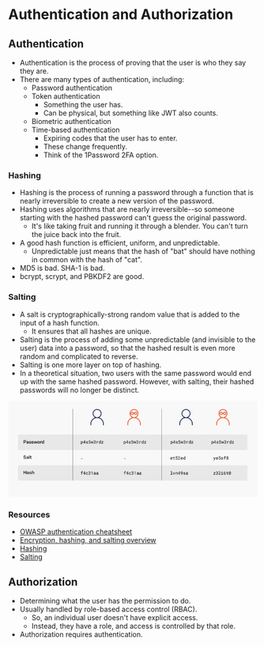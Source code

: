 # Authentication and Authorization

## Authentication

- Authentication is the process of proving that the user is who they say they are.
- There are many types of authentication, including:
  - Password authentication
  - Token authentication
    - Something the user has.
    - Can be physical, but something like JWT also counts.
  - Biometric authentication
  - Time-based authentication
    - Expiring codes that the user has to enter.
    - These change frequently.
    - Think of the 1Password 2FA option.

### Hashing

- Hashing is the process of running a password through a function that is nearly irreversible to create a new version of the password.
- Hashing uses algorithms that are nearly irreversible--so someone starting with the hashed password can't guess the original password.
  - It's like taking fruit and running it through a blender. You can't turn the juice back into the fruit.
- A good hash function is efficient, uniform, and unpredictable.
  - Unpredictable just means that the hash of "bat" should have nothing in common with the hash of "cat".
- MD5 is bad. SHA-1 is bad.
- bcrypt, scrypt, and PBKDF2 are good.

### Salting

- A salt is cryptographically-strong random value that is added to the input of a hash function.
  - It ensures that all hashes are unique.
- Salting is the process of adding some unpredictable (and invisible to the user) data into a password, so that the hashed result is even more random and complicated to reverse.
- Salting is one more layer on top of hashing.
- In a theoretical situation, two users with the same password would end up with the same hashed password. However, with salting, their hashed passwords will no longer be distinct.

![Hashing and Salting Comparison](../media/hash+salt.png)

### Resources

- [OWASP authentication cheatsheet](https://github.com/OWASP/CheatSheetSeries/blob/master/cheatsheets/Authentication_Cheat_Sheet.md)
- [Encryption, hashing, and salting overview](https://www.thesslstore.com/blog/difference-encryption-hashing-salting/)
- [Hashing](https://medium.com/tech-tales/what-is-hashing-6edba0ebfa67)
- [Salting](https://auth0.com/blog/adding-salt-to-hashing-a-better-way-to-store-passwords/)

## Authorization

- Determining what the user has the permission to do.
- Usually handled by role-based access control (RBAC).
  - So, an individual user doesn't have explicit access.
  - Instead, they have a role, and access is controlled by that role.
- Authorization requires authentication.
